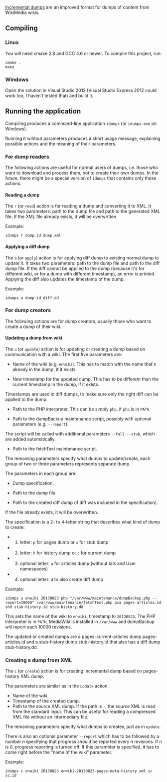 [Incremental dumps][1] are an improved format for dumps of content from WikiMedia wikis.

## Compiling

### Linux

You will need cmake 2.8 and GCC 4.6 or newer.
To compile this project, run:

    cmake .
    make

### Windows

Open the solution in Visual Studio 2012 (Visual Studio Express 2012 could work too, I haven't tested that) and build it.

## Running the application

Compiling produces a command-line application `idumps` (or `idumps.exe` on Windows).

Running it wihtout parameters produces a short usage message, explaining possible actions and the meaning of their parameters.

### For dump readers

The following actions are useful for normal users of dumps, i.e. those who want to download and process them, not to create their own dumps.
In the future, there might be a special version of `idumps` that contains only these actions.

#### Reading a dump

The `r` (or `read`) action is for reading a dump and converting it to XML.
It takes two parameters: path to the dump file and path to the generated XML file.
If the XML file already exists, it will be overwritten.

Example:

    idumps r dump.id dump.xml

#### Applying a diff dump

The `a` (or `apply`) action is for applying diff dump to existing normal dump to update it.
It takes two parameters: path to the dump file and path to the diff dump file.
If the diff cannot be applied to the dump (because it's for different wiki, or for a dump with different timestamp), an error is printed.
Applying the diff also updates the timestamp of the dump.

Example:

    idumps a dump.id diff.dd

### For dump creators

The following actions are for dump creators, usually those who want to create a dump of their wiki.

#### Updating a dump from wiki

The `u` (or `update`) action is for updating or creating a dump based on communication with a wiki.
The first five parameters are:

* Name of the wiki (e.g. `enwiki`). This has to match with the name that's already in the dump, if it exists.

* New timestamp for the updated dump. This has to be different than the current timestamp in the dump, if it exists.

 Timestamps are used in diff dumps, to make sure only the right diff can be applied to the dump.

* Path to the PHP interpreter. This can be simply `php`, if `php` is in `PATH`.

* Path to the dumpBackup maintenance script, possibly with optional parameters (e.g. `--report`).

 The script will be called with additional parameters `--full --stub`, which are added automatically.

* Path to the fetchText maintenance script.

The remaining parameters specify what dumps to update/create, each group of two or three parameters represents separate dump.

The parameters in each group are:

* Dump specification.

* Path to the dump file.

* Path to the created diff dump (if diff was included in the specification).

 If the file already exists, it will be overwritten.

The specification is a 2- to 4-letter string that describes what kind of dump to create:

* 1. letter: `p` for pages dump or `s` for stub dump
* 2. letter: `h` for history dump or `c` for current dump
* 3. optional letter: `a` for articles dump (without talk and User namespaces)
* 4. optional letter: `d` to also create diff dump

Example:

    idumps u enwiki 20130823 php "/var/www/maintenance/dumpBackup.php --report=10000" /var/www/maintenance/fetchText.php pca pages-articles.id shd stub-history.id stub-history.dd

This sets the name of the wiki to `enwiki`, timestamp to `20130823`. The PHP interpreter is in `PATH`, MediaWiki is installed in `/var/www` and dumpBackup will report each 10000 revisions.

The updated or created dumps are a pages-current-articles dump pages-articles.id and a stub-history dump stub-history.id that also has a diff dump stub-history.dd.

### Creating a dump from XML

The `c` (or `create`) action is for creating incremental dump based on pages-history XML dump.

The parameters are similar as in the `update` action:

* Name of the wiki.
* Timestamp of the created dump.
* Path to the source XML dump. If the path is `-`, the source XML is read from the standard input. This can be useful for reading a compressed XML file without an intermediary file.

The remaining parameters specify what dumps to creates, just as in `update`.

There is also an optional parameter `--report` which has to be followed by a number *n* specifying that progress should be reported every *n* revisions.
If *n* is 0, progress reporting is turned off. If this parameter is specified, it has to come right before the “name of the wiki” parameter.

Example:

    idumps c enwiki 20130823 enwiki-20130823-pages-meta-history.xml sc sc.id

[1]: http://www.mediawiki.org/wiki/User:Svick/Incremental_dumps
